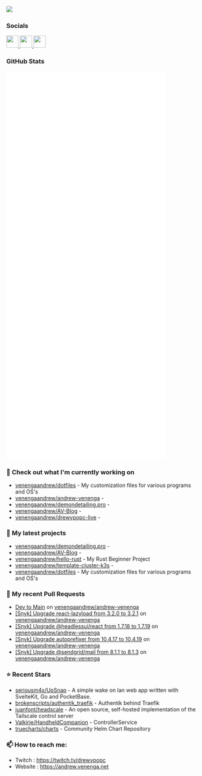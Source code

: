 <a href="https://www.twitch.tv/drewvpopc" target="_blank" rel="noreferrer"><img
src="https://img.shields.io/twitch/status/drewvpopc?logo=twitchsx&style=for-the-badge&color=0891b2&labelColor=1c1917&label=TWITCH+STATUS" /></a>

### Socials

<p align="left"> <a href="https://www.github.com/venengaandrew" target="_blank" rel="noreferrer"> <picture> <source media="(prefers-color-scheme: dark)" srcset="https://raw.githubusercontent.com/danielcranney/readme-generator/main/public/icons/socials/github-dark.svg" /> <source media="(prefers-color-scheme: light)" srcset="https://raw.githubusercontent.com/danielcranney/readme-generator/main/public/icons/socials/github.svg" /> <img src="https://raw.githubusercontent.com/danielcranney/readme-generator/main/public/icons/socials/github.svg" width="32" height="32" /> </picture> </a> <a href="https://www.linkedin.com/in/andrew-k-venenga" target="_blank" rel="noreferrer"> <picture> <source media="(prefers-color-scheme: dark)" srcset="https://raw.githubusercontent.com/danielcranney/readme-generator/main/public/icons/socials/linkedin-dark.svg" /> <source media="(prefers-color-scheme: light)" srcset="https://raw.githubusercontent.com/danielcranney/readme-generator/main/public/icons/socials/linkedin.svg" /> <img src="https://raw.githubusercontent.com/danielcranney/readme-generator/main/public/icons/socials/linkedin.svg" width="32" height="32" /> </picture> </a> <a href="https://www.twitch.tv/drewvpopc" target="_blank" rel="noreferrer"> <picture> <source media="(prefers-color-scheme: dark)" srcset="https://raw.githubusercontent.com/danielcranney/readme-generator/main/public/icons/socials/twitch-dark.svg" /> <source media="(prefers-color-scheme: light)" srcset="https://raw.githubusercontent.com/danielcranney/readme-generator/main/public/icons/socials/twitch.svg" /> <img src="https://raw.githubusercontent.com/danielcranney/readme-generator/main/public/icons/socials/twitch.svg" width="32" height="32" /> </picture> </a></p>

### GitHub Stats

<p align="left"><img src="https://raw.githubusercontent.com/venengaandrew/venengaandrew/main/github-metrics.svg" /></p>

### 👷 Check out what I'm currently working on

- [venengaandrew/dotfiles](https://github.com/venengaandrew/dotfiles) - My customization files for various programs and OS&#39;s
- [venengaandrew/andrew-venenga](https://github.com/venengaandrew/andrew-venenga) - 
- [venengaandrew/demondetailing.pro](https://github.com/venengaandrew/demondetailing.pro) - 
- [venengaandrew/AV-Blog](https://github.com/venengaandrew/AV-Blog) - 
- [venengaandrew/drewvpopc-live](https://github.com/venengaandrew/drewvpopc-live) - 
### 🌱 My latest projects

- [venengaandrew/demondetailing.pro](https://github.com/venengaandrew/demondetailing.pro) - 
- [venengaandrew/AV-Blog](https://github.com/venengaandrew/AV-Blog) - 
- [venengaandrew/hello-rust](https://github.com/venengaandrew/hello-rust) - My Rust Beginner Project
- [venengaandrew/template-cluster-k3s](https://github.com/venengaandrew/template-cluster-k3s) - 
- [venengaandrew/dotfiles](https://github.com/venengaandrew/dotfiles) - My customization files for various programs and OS&#39;s
### 🔨 My recent Pull Requests

- [Dev to Main](https://github.com/venengaandrew/andrew-venenga/pull/32) on [venengaandrew/andrew-venenga](https://github.com/venengaandrew/andrew-venenga)
- [[Snyk] Upgrade react-lazyload from 3.2.0 to 3.2.1](https://github.com/venengaandrew/andrew-venenga/pull/31) on [venengaandrew/andrew-venenga](https://github.com/venengaandrew/andrew-venenga)
- [[Snyk] Upgrade @headlessui/react from 1.7.18 to 1.7.19](https://github.com/venengaandrew/andrew-venenga/pull/30) on [venengaandrew/andrew-venenga](https://github.com/venengaandrew/andrew-venenga)
- [[Snyk] Upgrade autoprefixer from 10.4.17 to 10.4.19](https://github.com/venengaandrew/andrew-venenga/pull/29) on [venengaandrew/andrew-venenga](https://github.com/venengaandrew/andrew-venenga)
- [[Snyk] Upgrade @sendgrid/mail from 8.1.1 to 8.1.3](https://github.com/venengaandrew/andrew-venenga/pull/28) on [venengaandrew/andrew-venenga](https://github.com/venengaandrew/andrew-venenga)
### ⭐ Recent Stars

- [seriousm4x/UpSnap](https://github.com/seriousm4x/UpSnap) - A simple wake on lan web app written with SvelteKit, Go and PocketBase.
- [brokenscripts/authentik_traefik](https://github.com/brokenscripts/authentik_traefik) - Authentik behind Traefik
- [juanfont/headscale](https://github.com/juanfont/headscale) - An open source, self-hosted implementation of the Tailscale control server
- [Valkirie/HandheldCompanion](https://github.com/Valkirie/HandheldCompanion) - ControllerService
- [truecharts/charts](https://github.com/truecharts/charts) - Community Helm Chart Repository
### 📫 How to reach me:
  - Twitch    : <https://twitch.tv/drewvpopc>
  - Website   : <https://andrew.venenga.net>
